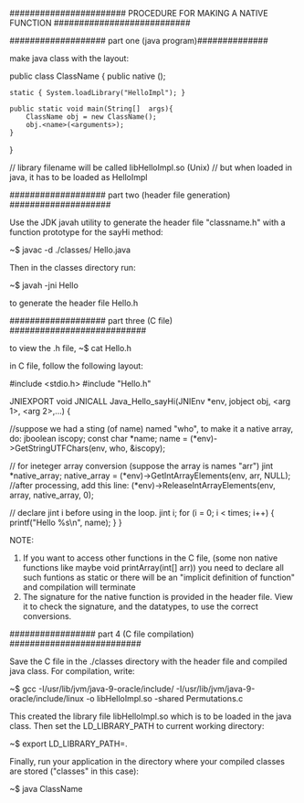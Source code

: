 ####################### PROCEDURE FOR MAKING A NATIVE FUNCTION ###########################

################### part one (java program)##############

make java class with the layout:

public class ClassName {
	public native <returntype> <name>(<arguments>);

	static { System.loadLibrary("HelloImpl"); }

	public static void main(String[]  args){
		ClassName obj = new ClassName();
		obj.<name>(<arguments>);
	}	
}

// library filename will be called libHelloImpl.so (Unix) 
// but when loaded in java, it has to be loaded as HelloImpl


################### part two (header file generation) ####################

Use the JDK javah utility to generate the header file "classname.h" with a function prototype for the sayHi method:

~$ javac -d ./classes/ Hello.java

Then in the classes directory run:

~$ javah -jni Hello 

to generate the header file Hello.h


################### part three (C file) ###########################

to view the .h file,
~$ cat Hello.h

in C file, follow the following layout:

#include <stdio.h>
#include "Hello.h"

JNIEXPORT void JNICALL Java_Hello_sayHi(JNIEnv *env, jobject obj, <arg 1>, <arg 2>,...) {
  
  //suppose we had a sting (of name) named "who", to make it a native array, do:
  jboolean iscopy;
  const char *name;
  name = (*env)->GetStringUTFChars(env, who, &iscopy);

  // for ineteger array conversion (suppose the array is names "arr")
  jint *native_array;
  native_array = (*env)->GetIntArrayElements(env, arr, NULL);
  //after processing, add this line:
  (*env)->ReleaseIntArrayElements(env, array, native_array, 0);


  // declare jint i before using in the loop.
  jint i;
  for (i = 0; i < times; i++) {
    printf("Hello %s\n", name);
  }
}


NOTE:
1) If you want to access other functions in the C file,
   (some non native functions like maybe void printArray(int[] arr))
   you need to declare all such funtions as static or there will be
   an "implicit definition of function" and compilation will terminate
2) The signature for the native function is provided in the header file.
   View it to check the signature, and the datatypes, to use the 
   correct conversions.


################# part 4 (C file compilation) ##########################

Save the C file in the ./classes directory with the header file and compiled java class. 
For compilation, write:

~$ gcc -I/usr/lib/jvm/java-9-oracle/include/ -I/usr/lib/jvm/java-9-oracle/include/linux  -o libHelloImpl.so -shared Permutations.c

This created the library file libHelloImpl.so which is to be loaded in the java class.
Then set the LD_LIBRARY_PATH to current working directory:

~$ export LD_LIBRARY_PATH=.

Finally, run your application in the directory where your compiled classes are stored ("classes" in this case):

~$ java ClassName
